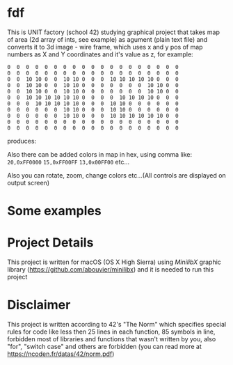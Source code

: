 # fdf

This is UNIT factory (school 42) studying graphical project that takes map of area (2d array of ints, see example) as agument (plain text file) and converts it to 3d image - wire frame, which uses x and y pos of map numbers as X and Y coordinates and it's value as z, for example:
```
0  0  0  0  0  0  0  0  0  0  0  0  0  0  0  0  0  0  0
0  0  0  0  0  0  0  0  0  0  0  0  0  0  0  0  0  0  0
0  0  10 10 0  0  10 10 0  0  0  10 10 10 10 10 0  0  0
0  0  10 10 0  0  10 10 0  0  0  0  0  0  0  10 10 0  0
0  0  10 10 0  0  10 10 0  0  0  0  0  0  0  10 10 0  0
0  0  10 10 10 10 10 10 0  0  0  0  10 10 10 10 0  0  0
0  0  0  10 10 10 10 10 0  0  0  10 10 0  0  0  0  0  0
0  0  0  0  0  0  10 10 0  0  0  10 10 0  0  0  0  0  0
0  0  0  0  0  0  10 10 0  0  0  10 10 10 10 10 10 0  0
0  0  0  0  0  0  0  0  0  0  0  0  0  0  0  0  0  0  0
0  0  0  0  0  0  0  0  0  0  0  0  0  0  0  0  0  0  0
```

produces:

Also there can be added colors in map in hex, using comma like: `20,0xFF0000` `15,0xFF00FF` `13,0x00FF00` etc...

Also you can rotate, zoom, change colors etc...(All controls are displayed on output screen)

# Some examples


# Project Details

This project is written for macOS (OS X High Sierra) using *MinilibX* graphic library (https://github.com/abouvier/minilibx) and it is needed to run this project

# Disclaimer

This project is written according to 42's "The Norm" which specifies special rules for code like less then 25 lines in each function, 85 symbols in line, forbidden most of libraries and functions that wasn't written by you, also "for", "switch case" and others are forbidden (you can read more at https://ncoden.fr/datas/42/norm.pdf)
